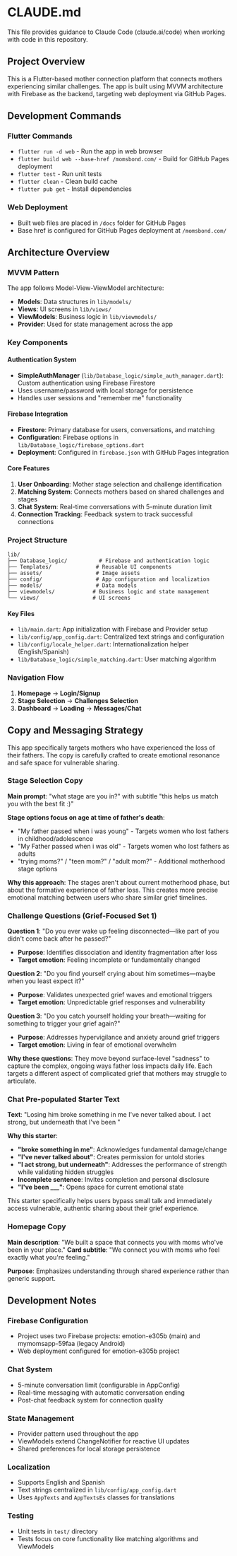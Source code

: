 # CLAUDE.md

This file provides guidance to Claude Code (claude.ai/code) when working with code in this repository.

## Project Overview

This is a Flutter-based mother connection platform that connects mothers experiencing similar challenges. The app is built using MVVM architecture with Firebase as the backend, targeting web deployment via GitHub Pages.

## Development Commands

### Flutter Commands
- `flutter run -d web` - Run the app in web browser
- `flutter build web --base-href /momsbond.com/` - Build for GitHub Pages deployment
- `flutter test` - Run unit tests
- `flutter clean` - Clean build cache
- `flutter pub get` - Install dependencies

### Web Deployment
- Built web files are placed in `/docs` folder for GitHub Pages
- Base href is configured for GitHub Pages deployment at `/momsbond.com/`

## Architecture Overview

### MVVM Pattern
The app follows Model-View-ViewModel architecture:
- **Models**: Data structures in `lib/models/`
- **Views**: UI screens in `lib/views/`
- **ViewModels**: Business logic in `lib/viewmodels/`
- **Provider**: Used for state management across the app

### Key Components

#### Authentication System
- **SimpleAuthManager** (`lib/Database_logic/simple_auth_manager.dart`): Custom authentication using Firebase Firestore
- Uses username/password with local storage for persistence
- Handles user sessions and "remember me" functionality

#### Firebase Integration
- **Firestore**: Primary database for users, conversations, and matching
- **Configuration**: Firebase options in `lib/Database_logic/firebase_options.dart`
- **Deployment**: Configured in `firebase.json` with GitHub Pages integration

#### Core Features
1. **User Onboarding**: Mother stage selection and challenge identification
2. **Matching System**: Connects mothers based on shared challenges and stages
3. **Chat System**: Real-time conversations with 5-minute duration limit
4. **Connection Tracking**: Feedback system to track successful connections

### Project Structure
```
lib/
├── Database_logic/          # Firebase and authentication logic
├── Templates/              # Reusable UI components
├── assets/                 # Image assets
├── config/                 # App configuration and localization
├── models/                 # Data models
├── viewmodels/            # Business logic and state management
└── views/                 # UI screens
```

#### Key Files
- `lib/main.dart`: App initialization with Firebase and Provider setup
- `lib/config/app_config.dart`: Centralized text strings and configuration
- `lib/config/locale_helper.dart`: Internationalization helper (English/Spanish)
- `lib/Database_logic/simple_matching.dart`: User matching algorithm

### Navigation Flow
1. **Homepage** → **Login/Signup**
2. **Stage Selection** → **Challenges Selection**  
3. **Dashboard** → **Loading** → **Messages/Chat**

## Copy and Messaging Strategy

This app specifically targets mothers who have experienced the loss of their fathers. The copy is carefully crafted to create emotional resonance and safe space for vulnerable sharing.

### Stage Selection Copy
**Main prompt**: "what stage are you in?" with subtitle "this helps us match you with the best fit :)"

**Stage options focus on age at time of father's death**:
- "My father passed when i was young" - Targets women who lost fathers in childhood/adolescence
- "My Father passed when i was old" - Targets women who lost fathers as adults
- "trying moms?" / "teen mom?" / "adult mom?" - Additional motherhood stage options

**Why this approach**: The stages aren't about current motherhood phase, but about the formative experience of father loss. This creates more precise emotional matching between users who share similar grief timelines.

### Challenge Questions (Grief-Focused Set 1)
**Question 1**: "Do you ever wake up feeling disconnected—like part of you didn't come back after he passed?"
- **Purpose**: Identifies dissociation and identity fragmentation after loss
- **Target emotion**: Feeling incomplete or fundamentally changed

**Question 2**: "Do you find yourself crying about him sometimes—maybe when you least expect it?"
- **Purpose**: Validates unexpected grief waves and emotional triggers
- **Target emotion**: Unpredictable grief responses and vulnerability

**Question 3**: "Do you catch yourself holding your breath—waiting for something to trigger your grief again?"
- **Purpose**: Addresses hypervigilance and anxiety around grief triggers
- **Target emotion**: Living in fear of emotional overwhelm

**Why these questions**: They move beyond surface-level "sadness" to capture the complex, ongoing ways father loss impacts daily life. Each targets a different aspect of complicated grief that mothers may struggle to articulate.

### Chat Pre-populated Starter Text
**Text**: "Losing him broke something in me I've never talked about. I act strong, but underneath that I've been "

**Why this starter**:
- **"broke something in me"**: Acknowledges fundamental damage/change
- **"I've never talked about"**: Creates permission for untold stories
- **"I act strong, but underneath"**: Addresses the performance of strength while validating hidden struggles
- **Incomplete sentence**: Invites completion and personal disclosure
- **"I've been ___"**: Opens space for current emotional state

This starter specifically helps users bypass small talk and immediately access vulnerable, authentic sharing about their grief experience.

### Homepage Copy
**Main description**: "We built a space that connects you with moms who've been in your place."
**Card subtitle**: "We connect you with moms who feel exactly what you're feeling."

**Purpose**: Emphasizes understanding through shared experience rather than generic support.

## Development Notes

### Firebase Configuration
- Project uses two Firebase projects: emotion-e305b (main) and mymomsapp-59faa (legacy Android)
- Web deployment configured for emotion-e305b project

### Chat System
- 5-minute conversation limit (configurable in AppConfig)
- Real-time messaging with automatic conversation ending
- Post-chat feedback system for connection quality

### State Management
- Provider pattern used throughout the app
- ViewModels extend ChangeNotifier for reactive UI updates
- Shared preferences for local storage persistence

### Localization
- Supports English and Spanish
- Text strings centralized in `lib/config/app_config.dart`
- Uses `AppTexts` and `AppTextsEs` classes for translations

### Testing
- Unit tests in `test/` directory
- Tests focus on core functionality like matching algorithms and ViewModels
